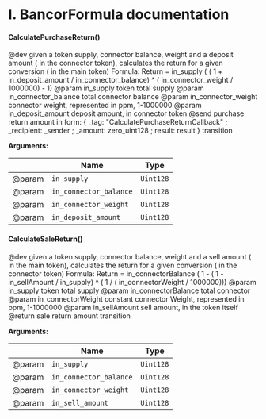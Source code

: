 # I. BancorFormula documentation

#### CalculatePurchaseReturn()

 @dev given a token supply, connector balance, weight and a deposit amount ( in the connector token), calculates the return for a given conversion ( in the main token) Formula: Return = in_supply ( ( 1 + in_deposit_amount / in_connector_balance) ^ ( in_connector_weight / 1000000) - 1) @param in_supply token total supply @param in_connector_balance total connector balance @param in_connector_weight connector weight, represented in ppm, 1-1000000 @param in_deposit_amount deposit amount, in connector token @send purchase return amount in form: { _tag: "CalculatePurchaseReturnCallback" ; _recipient: _sender ; _amount: zero_uint128 ; result: result } transition

  **Arguments:**

|        | Name      | Type               |
| ------ | --------- | ------------------ |
| @param | `in_supply` | `Uint128`          |
| @param | `in_connector_balance` | `Uint128`          |
| @param | `in_connector_weight` | `Uint128`          |
| @param | `in_deposit_amount` | `Uint128`          |

#### CalculateSaleReturn()

 @dev given a token supply, connector balance, weight and a sell amount ( in the main token), calculates the return for a given conversion ( in the connector token) Formula: Return = in_connectorBalance ( 1 - ( 1 - in_sellAmount / in_supply) ^ ( 1 / ( in_connectorWeight / 1000000))) @param in_supply token total supply @param in_connectorBalance total connector @param in_connectorWeight constant connector Weight, represented in ppm, 1-1000000 @param in_sellAmount sell amount, in the token itself @return sale return amount transition

  **Arguments:**

|        | Name      | Type               |
| ------ | --------- | ------------------ |
| @param | `in_supply` | `Uint128`          |
| @param | `in_connector_balance` | `Uint128`          |
| @param | `in_connector_weight` | `Uint128`          |
| @param | `in_sell_amount` | `Uint128`          |